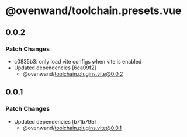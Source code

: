 # @ovenwand/toolchain.presets.vue

## 0.0.2

### Patch Changes

- c0835b3: only load vite configs when vite is enabled
- Updated dependencies [6ca09f2]
  - @ovenwand/toolchain.plugins.vite@0.0.2

## 0.0.1

### Patch Changes

- Updated dependencies [b71b795]
  - @ovenwand/toolchain.plugins.vite@0.0.1
